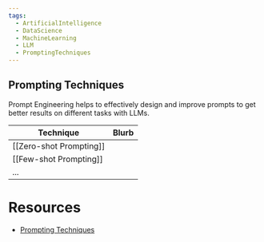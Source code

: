 ```yaml
---
tags:
  - ArtificialIntelligence
  - DataScience
  - MachineLearning
  - LLM
  - PromptingTechniques
---
```

## Prompting Techniques

<p>Prompt Engineering helps to effectively design and improve prompts to get better results on different tasks with LLMs.</p>

| Technique               | Blurb |
| ----------------------- | ----- |
| [[Zero-shot Prompting]] |       |
| [[Few-shot Prompting]]  |       |
| ...                     |       |

# Resources
- [Prompting Techniques](https://www.promptingguide.ai/techniques)